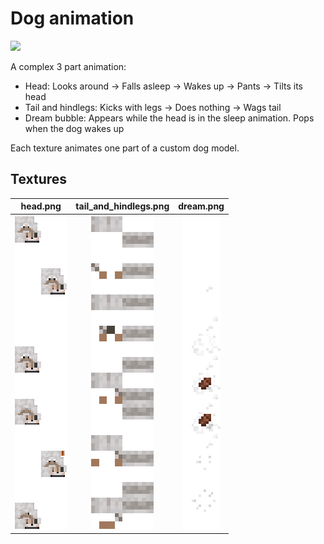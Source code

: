 # Dog animation
<img src="dog.gif" width="400" style="image-rendering: pixelated; image-rendering: -moz-crisp-edges; image-rendering: crisp-edges;"/>

A complex 3 part animation:
- Head: Looks around -> Falls asleep -> Wakes up -> Pants -> Tilts its head
- Tail and hindlegs: Kicks with legs -> Does nothing -> Wags tail
- Dream bubble: Appears while the head is in the sleep animation. Pops when the dog wakes up

Each texture animates one part of a custom dog model.

## Textures
<table>
  <tr>
    <th>head.png</th>
    <th>tail_and_hindlegs.png</th>
    <th>dream.png</th>
  </tr>
  <tr>
    <th><img src="head.png" height="500" style="image-rendering: pixelated; image-rendering: -moz-crisp-edges; image-rendering: crisp-edges;"/></th>
    <th><img src="tail_and_hindlegs.png" height="500" style="image-rendering: pixelated; image-rendering: -moz-crisp-edges; image-rendering: crisp-edges;"/></th>
    <th><img src="dream.png" height="500" style="image-rendering: pixelated; image-rendering: -moz-crisp-edges; image-rendering: crisp-edges;"/></th>
  </tr>
</table>
<div>
  
  
  
  
<div>
